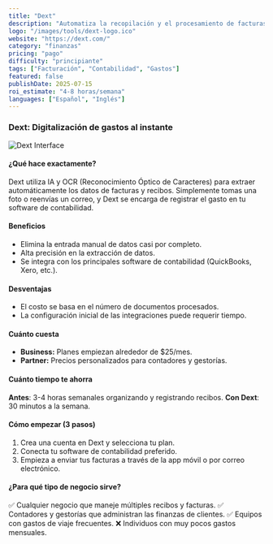 ```yaml
---
title: "Dext"
description: "Automatiza la recopilación y el procesamiento de facturas, recibos y extractos bancarios con una precisión superior al 99%."
logo: "/images/tools/dext-logo.ico"
website: "https://dext.com/"
category: "finanzas"
pricing: "pago"
difficulty: "principiante"
tags: ["Facturación", "Contabilidad", "Gastos"]
featured: false
publishDate: 2025-07-15
roi_estimate: "4-8 horas/semana"
languages: ["Español", "Inglés"]
---
```


### Dext: Digitalización de gastos al instante

![Dext Interface](/images/tools/dext-hero.jpg)

#### ¿Qué hace exactamente?
Dext utiliza IA y OCR (Reconocimiento Óptico de Caracteres) para extraer automáticamente los datos de facturas y recibos. Simplemente tomas una foto o reenvías un correo, y Dext se encarga de registrar el gasto en tu software de contabilidad.

#### Beneficios
- Elimina la entrada manual de datos casi por completo.
- Alta precisión en la extracción de datos.
- Se integra con los principales software de contabilidad (QuickBooks, Xero, etc.).

#### Desventajas
- El costo se basa en el número de documentos procesados.
- La configuración inicial de las integraciones puede requerir tiempo.

#### Cuánto cuesta
- **Business:** Planes empiezan alrededor de $25/mes.
- **Partner:** Precios personalizados para contadores y gestorías.

#### Cuánto tiempo te ahorra
**Antes**: 3-4 horas semanales organizando y registrando recibos.
**Con Dext**: 30 minutos a la semana.

#### Cómo empezar (3 pasos)
1. Crea una cuenta en Dext y selecciona tu plan.
2. Conecta tu software de contabilidad preferido.
3. Empieza a enviar tus facturas a través de la app móvil o por correo electrónico.

#### ¿Para qué tipo de negocio sirve?
✅ Cualquier negocio que maneje múltiples recibos y facturas.
✅ Contadores y gestorías que administran las finanzas de clientes.
✅ Equipos con gastos de viaje frecuentes.
❌ Individuos con muy pocos gastos mensuales.
